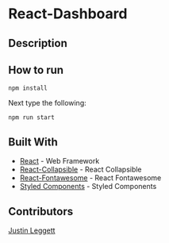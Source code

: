 # React-Dashboard

## Description

<!-- In this project I taught myself how to use redux following [this](https://codeburst.io/learn-how-to-build-astronomy-picture-of-the-day-app-with-nasa-api-and-react-redux-e462ef0c806c) tutorial. To drive home the idea of redux I created a UserContainer and UserCard to understand just what redux is doing. I used the NASA API to pull images and data and display it to the user. I also setup a timer that poles the nasa api every minute and a half to pull new images. If you would like additional information about the image scroll down, other wise you can leave this up on a monitor and look at images of space all day.  -->


## How to run

<!-- From the root directory of the project run the following command to install the project dependencies -->
```
npm install
```
Next type the following:
```
npm run start
```
<!-- Then navigate to [http://localhost:8080](http://localhost:8080) in your browser to view the output. -->

## Built With

* [React](https://facebook.github.io/react/) - Web Framework
* [React-Collapsible](https://github.com/glennflanagan/react-collapsible) - React Collapsible
* [React-Fontawesome](https://github.com/danawoodman/react-fontawesome) - React Fontawesome
* [Styled Components](https://www.styled-components.com/) - Styled Components

## Contributors

[Justin Leggett](https://github.com/justinal64)

